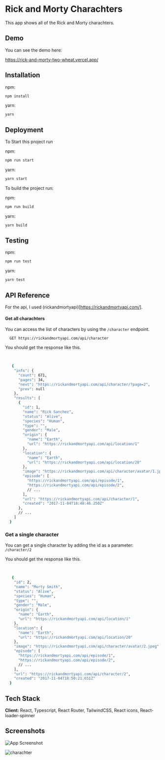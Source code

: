 # Rick and Morty Charachters

This app shows all of the Rick and Morty charachters.

## Demo

You can see the demo here:

https://rick-and-morty-two-wheat.vercel.app/

## Installation

npm:

```bash
npm install
```

yarn:

```bash
yarn
```

## Deployment

To Start this project run

npm:

```bash
npm run start
```

yarn:

```bash
yarn start
```

To build the project run:

npm:

```bash
npm run build
```

yarn:

```bash
yarn build
```

## Testing

npm:

```bash
npm run test
```

yarn:

```bash
yarn test
```

## API Reference

For the api, I used (rickandmortyapi)[https://rickandmortyapi.com/].

#### Get all charachters

You can access the list of characters by using the `/character` endpoint.

```http
  GET https://rickandmortyapi.com/api/character
```

You should get the response like this.

‍‍‍

```bash
   {
    "info": {
      "count": 671,
      "pages": 34,
      "next": "https://rickandmortyapi.com/api/character/?page=2",
      "prev": null
    },
    "results": [
      {
        "id": 1,
        "name": "Rick Sanchez",
        "status": "Alive",
        "species": "Human",
        "type": "",
        "gender": "Male",
        "origin": {
          "name": "Earth",
          "url": "https://rickandmortyapi.com/api/location/1"
        },
        "location": {
          "name": "Earth",
          "url": "https://rickandmortyapi.com/api/location/20"
        },
        "image": "https://rickandmortyapi.com/api/character/avatar/1.jpeg",
        "episode": [
          "https://rickandmortyapi.com/api/episode/1",
          "https://rickandmortyapi.com/api/episode/2",
          // ...
        ],
        "url": "https://rickandmortyapi.com/api/character/1",
        "created": "2017-11-04T18:48:46.250Z"
      },
      // ...
    ]
  }
```

### Get a single character

You can get a single character by adding the id as a parameter: `/character/2`

You should get the response like this.

‍‍‍

```bash
   {
    "id": 2,
    "name": "Morty Smith",
    "status": "Alive",
    "species": "Human",
    "type": "",
    "gender": "Male",
    "origin": {
      "name": "Earth",
      "url": "https://rickandmortyapi.com/api/location/1"
    },
    "location": {
      "name": "Earth",
      "url": "https://rickandmortyapi.com/api/location/20"
    },
    "image": "https://rickandmortyapi.com/api/character/avatar/2.jpeg",
    "episode": [
      "https://rickandmortyapi.com/api/episode/1",
      "https://rickandmortyapi.com/api/episode/2",
      // ...
    ],
    "url": "https://rickandmortyapi.com/api/character/2",
    "created": "2017-11-04T18:50:21.651Z"
  }
```

## Tech Stack

**Client:** React, Typescript, React Router, TailwindCSS, React icons, React-loader-spinner

## Screenshots

![App Screenshot](./home.png)

![charachter](./charachter.jpeg)
